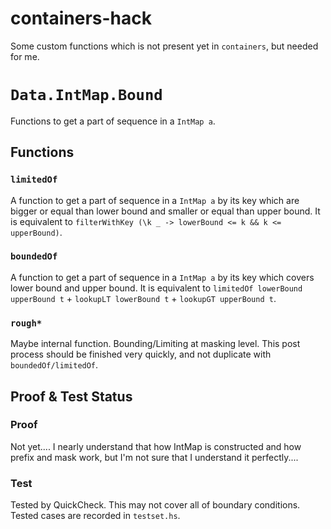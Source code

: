 containers-hack
====

Some custom functions which is not present yet in `containers`, but needed for me.

# `Data.IntMap.Bound`

Functions to get a part of sequence in a `IntMap a`.

## Functions

### `limitedOf`

A function to get a part of sequence in a `IntMap a` by its key which are bigger or equal than lower bound and smaller or equal than upper bound.
It is equivalent to `filterWithKey (\k _ -> lowerBound <= k && k <= upperBound)`.

### `boundedOf`

A function to get a part of sequence in a `IntMap a` by its key which covers lower bound and upper bound.
It is equivalent to `limitedOf lowerBound upperBound t` + `lookupLT lowerBound t` + `lookupGT upperBound t`.

### `rough*`

Maybe internal function.
Bounding/Limiting at masking level.
This post process should be finished very quickly, and not duplicate with `boundedOf/limitedOf`.

## Proof & Test Status

### Proof

Not yet....
I nearly understand that how IntMap is constructed and how prefix and mask work, 
but I'm not sure that I understand it perfectly....

### Test

Tested by QuickCheck. This may not cover all of boundary conditions.
Tested cases are recorded in `testset.hs`.
